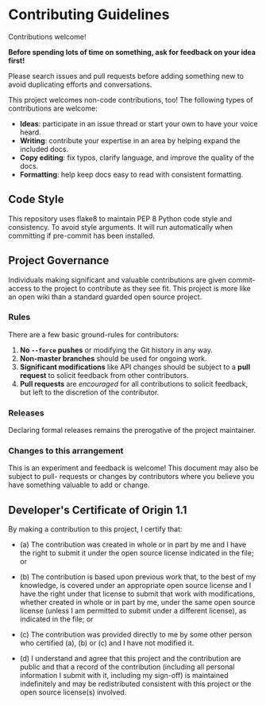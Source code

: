 # Contributing Guidelines

Contributions welcome!

**Before spending lots of time on something, ask for feedback on your idea first!**

Please search issues and pull requests before adding something new to avoid duplicating
efforts and conversations.

This project welcomes non-code contributions, too! The following types of contributions
are welcome:

- **Ideas**: participate in an issue thread or start your own to have your voice heard.
- **Writing**: contribute your expertise in an area by helping expand the included docs.
- **Copy editing**: fix typos, clarify language, and improve the quality of the docs.
- **Formatting**: help keep docs easy to read with consistent formatting.

## Code Style

This repository uses flake8 to maintain PEP 8 Python code style and consistency.
To avoid style arguments. It will run automatically when committing if pre-commit has
been installed.

## Project Governance

Individuals making significant and valuable contributions are given commit-access to the
project to contribute as they see fit. This project is more like an open wiki than a
standard guarded open source project.

### Rules

There are a few basic ground-rules for contributors:

1. **No `--force` pushes** or modifying the Git history in any way.
2. **Non-master branches** should be used for ongoing work.
3. **Significant modifications** like API changes should be subject to a **pull request**
   to solicit feedback from other contributors.
4. **Pull requests** are *encouraged* for all contributions to solicit feedback, but left to
   the discretion of the contributor.

### Releases

Declaring formal releases remains the prerogative of the project maintainer.

### Changes to this arrangement

This is an experiment and feedback is welcome! This document may also be subject to pull-
requests or changes by contributors where you believe you have something valuable to add
or change.

## Developer's Certificate of Origin 1.1

By making a contribution to this project, I certify that:

- (a) The contribution was created in whole or in part by me and I have the right to
  submit it under the open source license indicated in the file; or

- (b) The contribution is based upon previous work that, to the best of my knowledge, is
  covered under an appropriate open source license and I have the right under that license
  to submit that work with modifications, whether created in whole or in part by me, under
  the same open source license (unless I am permitted to submit under a different
  license), as indicated in the file; or

- (c) The contribution was provided directly to me by some other person who certified
  (a), (b) or (c) and I have not modified it.

- (d) I understand and agree that this project and the contribution are public and that a
  record of the contribution (including all personal information I submit with it,
  including my sign-off) is maintained indefinitely and may be redistributed consistent
  with this project or the open source license(s) involved.

